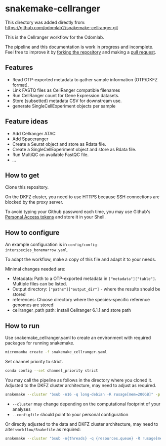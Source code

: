 # snakemake-cellranger

This directory was added directly from: https://github.com/odomlab2/snakemake-cellranger.git

This is the Cellranger workflow for the Odomlab. 


The pipeline and this documentation is work in progress and incomplete. Feel free to improve it by 
[forking the repository](https://docs.github.com/en/pull-requests/collaborating-with-pull-requests/working-with-forks/about-forks) and making 
a [pull request](https://docs.github.com/en/pull-requests/collaborating-with-pull-requests/proposing-changes-to-your-work-with-pull-requests/creating-a-pull-request-from-a-fork). 

## Features

 - Read OTP-exported metadata to gather sample information (OTP/DKFZ format).
 - Link FASTQ files as CellRanger compatible filenames
 - Run CellRanger count for Gene Expression datasets.   
 - Store (subsetted) metadata CSV for downstream use. 
 - generate SingleCellExperiment objects per sample

## Feature ideas

- Add Cellranger ATAC
- Add Spaceranger
- Create a Seurat object and store as Rdata file.
- Create a SingleCellExperiment object and store as Rdata file.
- Run MultiQC on available FastQC file.
- *...*


## How to get

Clone this repository.

On the DKFZ cluster, you need to use HTTPS because SSH connections are blocked by the proxy server. 

To avoid typing your Github password each time, you may use Github's [Personal Access tokens](https://docs.github.com/en/authentication/keeping-your-account-and-data-secure/creating-a-personal-access-token) and store it in your 
Shell. 

## How to configure

An example configuration is in `config/config-interspecies_bonemarrow.yaml`.

To adapt the workflow, make a copy of this file and adapt it to your needs.

Minimal changes needed are: 

 * Metadata: Path to a OTP-exported metadata in `["metadata"]["table"]`. Multiple files can be listed. 
 * Output directory: `["paths"]["output_dir"]` - where the results should be stored
 * references: Choose directory where the species-specific reference genomes are stored
 * cellranger_path path: install Cellranger 6.1.1 and store path

## How to run 

Use snakemake_cellranger.yaml to create an environment with required packages
for running snakemake.

```bash
micromamba create -f snakemake_cellranger.yaml
```

Set channel priority to strict.

```bash
conda config --set channel_priority strict
```

You may call the pipeline as follows in the directory where you cloned it. 
Adjusted to the DKFZ cluster architecture, may need to adjust as required.

```bash
snakemake --cluster "bsub -n16 -q long-debian -R rusage[mem=200GB]" -p -j4 -c42 --configfile config/config-interspecies-bonwmarrow.yaml --use-conda --conda-frontend conda
```

 - `--cluster` may change depending on the computational footprint of your analyses
 - `--configfile` should point to your personal configuration
 
Or directly adjusted to the data and DKFZ cluster architecture, may need to alter `workflow/Snakefile` as required:

```bash
snakemake --cluster "bsub -n{threads} -q {resources.queue} -R rusage[mem={resources.mem_mb}]" -p -j66 -c42 --configfile ../config/config-interspecies-bonemarrow.yaml --latency-wait 60 --use-conda --conda-frontend conda -n
```
